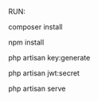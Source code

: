 RUN:

composer install

npm install

php artisan key:generate

php artisan jwt:secret

php artisan serve